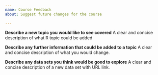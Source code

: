 ```yaml
---
name: Course Feedback
about: Suggest future changes for the course

---
```


**Describe a new topic you would like to see covered**
A clear and concise description of what R topic could be added

**Describe any further information that could be added to a topic**
A clear and concise description of what you would change.

**Describe any data sets you think would be good to explore**
A clear and concise description of a new data set with URL link.
